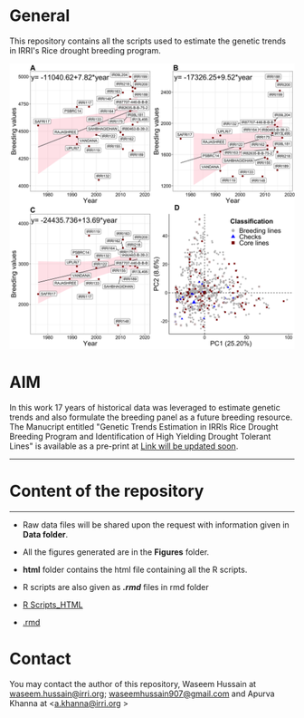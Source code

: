 # General 
This repository  contains all the scripts used to estimate the genetic trends in IRRI's Rice drought breeding program. 

![](www/main.png)

# AIM
In this work 17 years of historical data was leveraged to estimate genetic trends and also formulate the breeding panel as a future breeding resource.  The Manucript entitled "Genetic Trends Estimation in IRRIs Rice Drought Breeding Program and Identification of High Yielding Drought Tolerant Lines" is available as a pre-print at [Link will be updated soon](). 

***
# Content of the repository
***

- Raw data files will be shared upon the request with information given in **Data folder**.
- All the figures generated are in the **Figures** folder.
- **html** folder contains the html file containing all the R scripts.
- R scripts are also given as ***.rmd*** files in rmd folder


- [R Scripts_HTML](https://htmlpreview.github.io/?https://github.com/whussain2/vGWAS/blob/master/HTML_files/Genetic_Trend_Drought_Rice_IRRI.html)
- [.rmd](https://github.com/whussain2/vGWAS/blob/master/RMD_files/Genetic_Trend_Drought_Rice_IRRI.Rmd)

# Contact
You may contact the author of this repository, Waseem Hussain at <waseem.hussain@irri.org>; <waseemhussain907@gmail.com> and Apurva Khanna at <a.khanna@irri.org >

